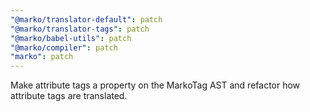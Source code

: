 ```yaml
---
"@marko/translator-default": patch
"@marko/translator-tags": patch
"@marko/babel-utils": patch
"@marko/compiler": patch
"marko": patch
---
```


Make attribute tags a property on the MarkoTag AST and refactor how attribute tags are translated.
